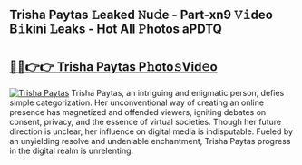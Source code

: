 ## Trisha Paytas 𝙻eaked 𝙽u𝚍e - Part-xn9 𝚅𝚒deo B𝚒kini 𝙻eaks - Hot All 𝙿hotos aPDTQ

# <h2><a href="http://ld271v.urlbe.top/?page=Trisha+Paytas">🔗🔗👉👉 Trisha Paytas P𝚑oto𝚜Vid𝚎o</a></h2>

[![Trisha Paytas](https://i.imgur.com/eBuTRDB.gif)](http://ld271v.urlbe.top/?page=Trisha+Paytas)
Trisha Paytas, an intriguing and enigmatic person, defies simple categorization. Her unconventional way of creating an online presence has magnetized and offended viewers, igniting debates on consent, privacy, and the essence of virtual societies. Though her future direction is unclear, her influence on digital media is indisputable. Fueled by an unyielding resolve and undeniable enchantment, Trisha Paytas progress in the digital realm is unrelenting.
